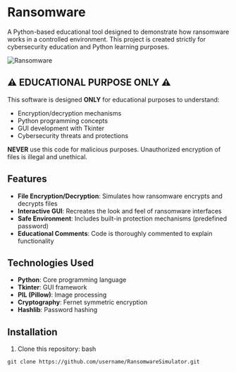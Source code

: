 # Ransomware

A Python-based educational tool designed to demonstrate how ransomware works in a controlled environment. This project is created strictly for cybersecurity education and Python learning purposes.

![Ransomware](https://github.com/user-attachments/assets/d11d825f-a5ec-40d0-a28a-96716b100c57)


## ⚠️ EDUCATIONAL PURPOSE ONLY ⚠️

This software is designed **ONLY** for educational purposes to understand:
- Encryption/decryption mechanisms
- Python programming concepts
- GUI development with Tkinter
- Cybersecurity threats and protections

**NEVER** use this code for malicious purposes. Unauthorized encryption of files is illegal and unethical.

## Features

- **File Encryption/Decryption**: Simulates how ransomware encrypts and decrypts files
- **Interactive GUI**: Recreates the look and feel of ransomware interfaces
- **Safe Environment**: Includes built-in protection mechanisms (predefined password)
- **Educational Comments**: Code is thoroughly commented to explain functionality

## Technologies Used

- **Python**: Core programming language
- **Tkinter**: GUI framework
- **PIL (Pillow)**: Image processing
- **Cryptography**: Fernet symmetric encryption
- **Hashlib**: Password hashing

## Installation

1. Clone this repository:
bash
```
git clone https://github.com/username/RansomwareSimulator.git

